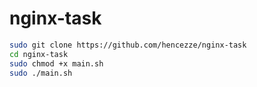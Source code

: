 # nginx-task

```sh
sudo git clone https://github.com/hencezze/nginx-task
cd nginx-task
sudo chmod +x main.sh
sudo ./main.sh
```
